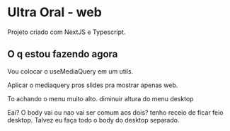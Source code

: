 # Ultra Oral - web

Projeto criado com NextJS e Typescript.

## O q estou fazendo agora

Vou colocar o useMediaQuery em um utils.

Aplicar o mediaquery pros slides pra mostrar apenas web.

To achando o menu muito alto. diminuir altura do menu desktop

Eaí? O body vai ou nao vai ser comum aos dois? tenho receio de ficar feio desktop. Talvez eu faça todo o body do desktop separado.
